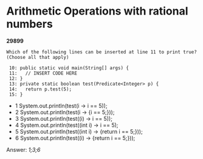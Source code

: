 Arithmetic Operations with rational numbers
===========================================
**29899**
```
Which of the following lines can be inserted at line 11 to print true? (Choose all that apply) 
 
 10: public static void main(String[] args) { 
 11:   // INSERT CODE HERE 
 12: } 
 13: private static boolean test(Predicate<Integer> p) { 
 14:   return p.test(5); 
 15: }
```


- 1 System.out.println(test(i -> i == 5));
- 2 System.out.println(test(i -> {i == 5;}));
- 3 System.out.println(test((i) -> i == 5));
- 4 System.out.println(test((int i) -> i == 5);
- 5 System.out.println(test((int i) -> {return i == 5;}));
- 6 System.out.println(test((i) -> {return i == 5;}));

Answer: *1;3;6*

